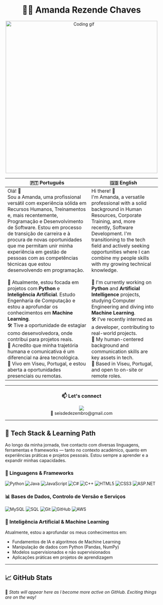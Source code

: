 
<h1 align="center">👩‍💻 Amanda Rezende Chaves</h1>


<div align="center">
  <img src="https://media.giphy.com/media/L1R1tvI9svkIWwpVYr/giphy.gif" width="500" alt="Coding gif" />
</div>

| 🇵🇹 Português | 🇬🇧 English |
|--------------|------------|
| Olá! 👋<br>Sou a Amanda, uma profissional versátil com experiência sólida em Recursos Humanos, Treinamentos e, mais recentemente, Programação e Desenvolvimento de Software. Estou em processo de transição de carreira e à procura de novas oportunidades que me permitam unir minha experiência em gestão de pessoas com as competências técnicas que estou desenvolvendo em programação.<br><br>🌱 Atualmente, estou focada em projetos com **Python** e **Inteligência Artificial**. Estudo Engenharia de Computação e estou a aprofundar os conhecimentos em **Machine Learning**.<br>🛠️ Tive a oportunidade de estagiar como desenvolvedora, onde contribui para projetos reais.<br>🧠 Acredito que minha trajetória humana e comunicativa é um diferencial na área tecnológica.<br>📍 Vivo em Viseu, Portugal, e estou aberta a oportunidades presenciais ou remotas. | Hi there! 👋<br>I'm Amanda, a versatile professional with a solid background in Human Resources, Corporate Training, and, more recently, Software Development. I'm transitioning to the tech field and actively seeking opportunities where I can combine my people skills with my growing technical knowledge.<br><br>🌱 I'm currently working on **Python** and **Artificial Intelligence** projects, studying Computer Engineering and diving into **Machine Learning**.<br>🛠️ I’ve recently interned as a developer, contributing to real-world projects.<br>🧠 My human-centered background and communication skills are key assets in tech.<br>📍 Based in Viseu, Portugal, and open to on-site or remote roles. |

---
<h3 align="center">📫 Let's connect</h3>

<p align="center">
  <a href="https://www.linkedin.com/in/amanda-chaves-6927201bb">
    <img src="https://img.shields.io/badge/LinkedIn-Connect-blue?style=flat&logo=linkedin" />
  </a><br>
  📧 seisdedezembro@gmail.com
</p>

---

## 🚀 Tech Stack & Learning Path

Ao longo da minha jornada, tive contacto com diversas linguagens, ferramentas e frameworks — tanto no contexto académico, quanto em experiências práticas e projetos pessoais. Estou sempre a aprender e a expandir minhas capacidades.

### 🧩 Linguagens & Frameworks

![Python](https://img.shields.io/badge/-Python-3776AB?style=flat&logo=python&logoColor=white)
![Java](https://img.shields.io/badge/-Java-007396?style=flat&logo=java&logoColor=white)
![JavaScript](https://img.shields.io/badge/-JavaScript-F7DF1E?style=flat&logo=javascript&logoColor=black)
![C#](https://img.shields.io/badge/-C%23-239120?style=flat&logo=c-sharp&logoColor=white)
![C++](https://img.shields.io/badge/-C++-00599C?style=flat&logo=c%2B%2B&logoColor=white)
![HTML5](https://img.shields.io/badge/-HTML5-E34F26?style=flat&logo=html5&logoColor=white)
![CSS3](https://img.shields.io/badge/-CSS3-1572B6?style=flat&logo=css3&logoColor=white)
![ASP.NET](https://img.shields.io/badge/-ASP.NET-512BD4?style=flat&logo=dotnet&logoColor=white)

### 📊 Bases de Dados, Controlo de Versão e Serviços

![MySQL](https://img.shields.io/badge/-MySQL-005C84?style=flat&logo=mysql&logoColor=white)
![SQL](https://img.shields.io/badge/-SQL-4479A1?style=flat&logo=sqlite&logoColor=white)
![Git](https://img.shields.io/badge/-Git-F05032?style=flat&logo=git&logoColor=white)
![GitHub](https://img.shields.io/badge/-GitHub-181717?style=flat&logo=github&logoColor=white)
![AWS](https://img.shields.io/badge/-AWS-232F3E?style=flat&logo=amazon-aws&logoColor=white)

### 🤖 Inteligência Artificial & Machine Learning

Atualmente, estou a aprofundar os meus conhecimentos em:

- Fundamentos de IA e algoritmos de Machine Learning
- Manipulação de dados com Python (Pandas, NumPy)
- Modelos supervisionados e não supervisionados
- Aplicações práticas em projetos de aprendizagem

---

## 📈 GitHub Stats

📌 *Stats will appear here as I become more active on GitHub. Exciting things are on the way!*

